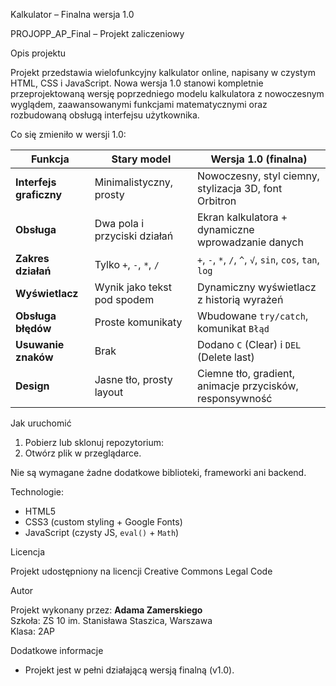 Kalkulator – Finalna wersja 1.0

PROJOPP_AP_Final – Projekt zaliczeniowy

Opis projektu

Projekt przedstawia wielofunkcyjny kalkulator online, napisany w czystym HTML, CSS i JavaScript.
Nowa wersja 1.0 stanowi kompletnie przeprojektowaną wersję poprzedniego modelu kalkulatora z nowoczesnym wyglądem, zaawansowanymi funkcjami matematycznymi oraz rozbudowaną obsługą interfejsu użytkownika.

Co się zmieniło w wersji 1.0:

| Funkcja                  | Stary model                      | Wersja 1.0 (finalna)                                      |
|--------------------------|----------------------------------|-----------------------------------------------------------|
| **Interfejs graficzny**  | Minimalistyczny, prosty          | Nowoczesny, styl ciemny, stylizacja 3D, font Orbitron     |
| **Obsługa**              | Dwa pola i przyciski działań     | Ekran kalkulatora + dynamiczne wprowadzanie danych        |
| **Zakres działań**       | Tylko `+`, `-`, `*`, `/`         | `+`, `-`, `*`, `/`, `^`, `√`, `sin`, `cos`, `tan`, `log`  |
| **Wyświetlacz**          | Wynik jako tekst pod spodem      | Dynamiczny wyświetlacz z historią wyrażeń                 |
| **Obsługa błędów**       | Proste komunikaty                | Wbudowane `try/catch`, komunikat `Błąd`                   |
| **Usuwanie znaków**      | Brak                             | Dodano `C` (Clear) i `DEL` (Delete last)                  |
| **Design**               | Jasne tło, prosty layout         | Ciemne tło, gradient, animacje przycisków, responsywność  |


Jak uruchomić

1. Pobierz lub sklonuj repozytorium:
2. Otwórz plik w przeglądarce.

Nie są wymagane żadne dodatkowe biblioteki, frameworki ani backend.

Technologie:
- HTML5
- CSS3 (custom styling + Google Fonts)
- JavaScript (czysty JS, `eval()` + `Math`)

Licencja

Projekt udostępniony na licencji Creative Commons Legal Code

Autor

Projekt wykonany przez: **Adama Zamerskiego**  
Szkoła: ZS 10 im. Stanisława Staszica, Warszawa  
Klasa: 2AP

Dodatkowe informacje

- Projekt jest w pełni działającą wersją finalną (v1.0).

